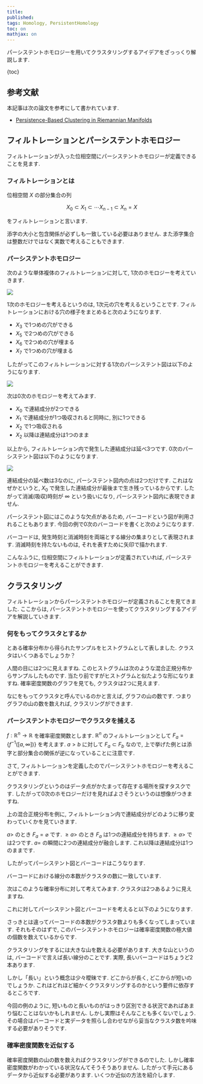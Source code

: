 ```yaml
---
title: 
published:
tags: Homology, PersistentHomology
toc: on
mathjax: on
---
```


パーシステントホモロジーを用いてクラスタリングするアイデアをざっっくり解説します.

<!--more-->

{toc}

## 参考文献

本記事は次の論文を参考にして書かれています.

- [Persistence-Based Clustering in Riemannian Manifolds](https://hal.inria.fr/inria-00389390/document)


## フィルトレーションとパーシステントホモロジー

フィルトレーションが入った位相空間にパーシステントホモロジーが定義できることを見ます.

### フィルトレーションとは

位相空間 $X$ の部分集合の列

$$
X_0 \subset X_1 \subset \cdots X_{n-1} \subset X_n = X
$$

をフィルトレーションと言います.

添字の大小と包含関係が必ずしも一致している必要はありません. また添字集合は整数だけではなく実数で考えることもできます.


### パーシステントホモロジー

次のような単体複体のフィルトレーションに対して, 1次のホモロジーを考えていきます.

![](/images/simplicial_filtration.jpg)

1次のホモロジーを考えるというのは, 1次元の穴を考えるということです. フィルトレーションにおける穴の様子をまとめると次のようになります.

- $X_3$ で1つめの穴ができる
- $X_5$ で2つめの穴ができる
- $X_6$ で2つめの穴が埋まる
- $X_7$ で1つめの穴が埋まる

したがってこのフィルトレーションに対する1次のパーシステント図は以下のようになります.

![](/images/persistent_diagram3.jpg)

次は0次のホモロジーを考えてみます.

- $X_0$ で連結成分が2つできる
- $X_1$ で連結成分が1つ吸収されると同時に, 別に1つできる
- $X_2$ で1つ吸収される
- $X_2$ 以降は連結成分は1つのまま

以上から, フィルトレーション内で発生した連結成分は延べ3つです. 0次のパーシステント図は以下のようになります.

![](/images/persistent_diagram4.jpg)

連結成分の延べ数は3なのに, パーシステント図内の点は2つだけです. これはなぜかというと, $X_0$ で発生した連結成分が最後まで生き残っているからです. したがって消滅(吸収)時刻が $\infty$ という扱いになり, パーシステント図内に表現できません.

パーシステント図にはこのような欠点があるため, バーコードという図が利用されることもあります. 今回の例で0次のバーコードを書くと次のようになります.

<!--図-->

バーコードは, 発生時刻と消滅時刻を両端とする線分の集まりとして表現されます. 消滅時刻を持たないものは, それを表すために矢印で描かれます.

こんなふうに, 位相空間にフィルトレーションが定義されていれば, パーシステントホモロジーを考えることができます. 


## クラスタリング

フィルトレーションからパーシステントホモロジーが定義されることを見てきました. ここからは, パーシステントホモロジーを使ってクラスタリングするアイデアを解説していきます.

### 何をもってクラスタとするか

とある確率分布から得られたサンプルをヒストグラムとして表しました. クラスタはいくつあるでしょうか？

<!--図-->

人間の目には2つに見えますね. このヒストグラムは次のような混合正規分布からサンプルしたものです. 当たり前ですがヒストグラムと似たような形になりますね. 確率密度関数のグラフを見ても, クラスタは2つに見えます.

<!--図-->

なにをもってクラスタと呼んでいるのかと言えば, グラフの山の数です. つまりグラフの山の数を数えれば, クラスリングができます.

### パーシステントホモロジーでクラスタを捕える

$f:\mathbb{R}^n \to \mathbb{R}$ を確率密度関数とします. $\mathbb{R}^n$ のフィルトレーションとして $F_a = \{f^{-1}([a, \infty])\}$ を考えます. $a>b$ に対して $F_a \subset F_b$ なので, 上で挙げた例とは添字と部分集合の関係が逆になっていることに注意です.

さて, フィルトレーションを定義したのでパーシステントホモロジーを考えることができます.

クラスタリングというのはデータ点がかたまって存在する場所を探すタスクです. したがって0次のホモロジーだけを見ればよさそうというのは想像がつきますね.

上の混合正規分布を例に, フィルトレーション内で連結成分がどのように移り変わっていくかを見ていきます.

$a >$ のとき $F_a = \varnothing$ です. $\geq a >$ のとき $F_a$ は1つの連結成分を持ちます. $\geq a >$ では2つです. $a=$ の瞬間に2つの連結成分が融合します. これ以降は連結成分は1つのままです.

したがってパーシステント図とバーコードはこうなります.

<!--図-->

バーコードにおける線分の本数がクラスタの数に一致しています.

次はこのような確率分布に対して考えてみます. クラスタは2つあるように見えますね.

<!--小さなコブがある分布-->

これに対してパーシステント図とバーコードを考えると以下のようになります.

<!--図-->

さっきとは違ってバーコードの本数がクラスタ数よりも多くなってしまっています. それもそのはずで, このパーシステントホモロジーは確率密度関数の極大値の個数を数えているからです.

クラスタリングをするには大きな山を数える必要があります. 大きな山というのは, バーコードで言えば長い線分のことです. 実際, 長いバーコードはちょうど2本あります.


しかし「長い」という概念は少々曖昧です. どこからが長く, どこからが短いのでしょうか. これはどれほど細かくクラスタリングするのかという要件に依存するところです.

今回の例のように, 短いものと長いものがはっきり区別できる状況であればあまり悩むことはないかもしれません. しかし実際はそんなことも多くないでしょう. その場合はバーコードと実データを照らし合わせながら妥当なクラスタ数を吟味する必要がありそうです.


### 確率密度関数を近似する

確率密度関数の山の数を数えればクラスタリングができるのでした. しかし確率密度関数がわかっている状況なんてそうそうありません. したがって手元にあるデータから近似する必要があります. いくつか近似の方法を紹介します.

